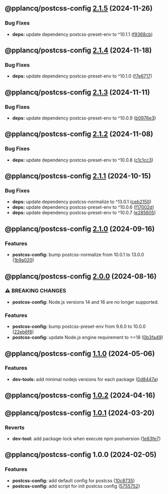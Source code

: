 ## @pplancq/postcss-config [2.1.5](https://github.com/pplancq/dev-tools/compare/@pplancq/postcss-config@2.1.4...@pplancq/postcss-config@2.1.5) (2024-11-26)

### Bug Fixes

* **deps:** update dependency postcss-preset-env to ^10.1.1 ([f9368cb](https://github.com/pplancq/dev-tools/commit/f9368cb6ae0d77d2f27f75dfe3e5ca73b724b282))

## @pplancq/postcss-config [2.1.4](https://github.com/pplancq/dev-tools/compare/@pplancq/postcss-config@2.1.3...@pplancq/postcss-config@2.1.4) (2024-11-18)

### Bug Fixes

* **deps:** update dependency postcss-preset-env to ^10.1.0 ([f7e6717](https://github.com/pplancq/dev-tools/commit/f7e671798c90b5972853275f09f6ca490fc57140))

## @pplancq/postcss-config [2.1.3](https://github.com/pplancq/dev-tools/compare/@pplancq/postcss-config@2.1.2...@pplancq/postcss-config@2.1.3) (2024-11-11)

### Bug Fixes

* **deps:** update dependency postcss-preset-env to ^10.0.9 ([b0976e3](https://github.com/pplancq/dev-tools/commit/b0976e3e644baad6215b2e9309855c356848925b))

## @pplancq/postcss-config [2.1.2](https://github.com/pplancq/dev-tools/compare/@pplancq/postcss-config@2.1.1...@pplancq/postcss-config@2.1.2) (2024-11-08)

### Bug Fixes

* **deps:** update dependency postcss-preset-env to ^10.0.8 ([c1c1cc3](https://github.com/pplancq/dev-tools/commit/c1c1cc3c992bfef2819470a03f1087712aa6af02))

## @pplancq/postcss-config [2.1.1](https://github.com/pplancq/dev-tools/compare/@pplancq/postcss-config@2.1.0...@pplancq/postcss-config@2.1.1) (2024-10-15)

### Bug Fixes

* **deps:** update dependency postcss-normalize to ^13.0.1 ([ceb2150](https://github.com/pplancq/dev-tools/commit/ceb21504f004bda4746b8b2697671a00f44484b6))
* **deps:** update dependency postcss-preset-env to ^10.0.6 ([f17002d](https://github.com/pplancq/dev-tools/commit/f17002d421167db8ea4d26208efad643dcc4ecf6))
* **deps:** update dependency postcss-preset-env to ^10.0.7 ([e285605](https://github.com/pplancq/dev-tools/commit/e2856056611145f0f292a6e9e64f98d381fed52f))

## @pplancq/postcss-config [2.1.0](https://github.com/pplancq/dev-tools/compare/@pplancq/postcss-config@2.0.0...@pplancq/postcss-config@2.1.0) (2024-09-16)

### Features

* **postcss-config:** bump postcss-normalize from 10.0.1 to 13.0.0 ([1b9a020](https://github.com/pplancq/dev-tools/commit/1b9a0204f741fc4b1f13377558785c2cfdc1a937))

## @pplancq/postcss-config [2.0.0](https://github.com/pplancq/dev-tools/compare/@pplancq/postcss-config@1.1.0...@pplancq/postcss-config@2.0.0) (2024-08-16)

### ⚠ BREAKING CHANGES

* **postcss-config:** Node.js versions 14 and 16 are no longer supported.

### Features

* **postcss-config:** bump postcss-preset-env from 9.6.0 to 10.0.0 ([22eb6f8](https://github.com/pplancq/dev-tools/commit/22eb6f862bc13bd9cf01a0d6e0820efcb4586c39))
* **postcss-config:** update Node.js engine requirement to >=18 ([0b3fa49](https://github.com/pplancq/dev-tools/commit/0b3fa4994673fb4bcdbbb973b15e7d39e3a542df))

## @pplancq/postcss-config [1.1.0](https://github.com/pplancq/dev-tools/compare/@pplancq/postcss-config@1.0.2...@pplancq/postcss-config@1.1.0) (2024-05-06)


### Features

* **dev-tools:** add minimal nodejs versions for each package ([0d8447a](https://github.com/pplancq/dev-tools/commit/0d8447a6f4e26ff9cb28baac8434020156d5dac0))

## @pplancq/postcss-config [1.0.2](https://github.com/pplancq/dev-tools/compare/@pplancq/postcss-config@1.0.1...@pplancq/postcss-config@1.0.2) (2024-04-16)

## @pplancq/postcss-config [1.0.1](https://github.com/pplancq/dev-tools/compare/@pplancq/postcss-config@1.0.0...@pplancq/postcss-config@1.0.1) (2024-03-20)


### Reverts

* **dev-tool:** add package-lock when execute npm postversion ([1e83fe7](https://github.com/pplancq/dev-tools/commit/1e83fe7ee8d2529ce3b85e1abb56968171ee01ff))

## @pplancq/postcss-config 1.0.0 (2024-02-05)


### Features

* **postcss-config:** add default config for postcss ([10c8735](https://github.com/pplancq/dev-tools/commit/10c8735da8534d4f7d2738e0e9774692462b9083))
* **postcss-config:** add script for init postcss config ([5755752](https://github.com/pplancq/dev-tools/commit/57557527426e48c848a593ea3f12d61224c29466))
